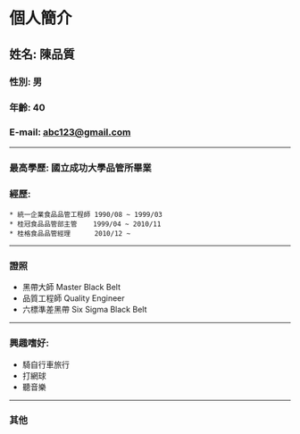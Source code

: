 # 個人簡介
## 姓名: 陳品質
### 性別: 男
### 年齡: 40
### E-mail: abc123@gmail.com
---
### 最高學歷: 國立成功大學品管所畢業
### 經歷:
    * 統一企業食品品管工程師 1990/08 ~ 1999/03
    * 桂冠食品品管部主管    1999/04 ~ 2010/11
    * 桂格食品品管經理      2010/12 ~
---
### 證照
   * 黑帶大師 Master Black Belt
   * 品質工程師 Quality Engineer
   * 六標準差黑帶 Six Sigma Black Belt
---
### 興趣嗜好:
   * 騎自行車旅行
   * 打網球
   * 聽音樂

---
### 其他
